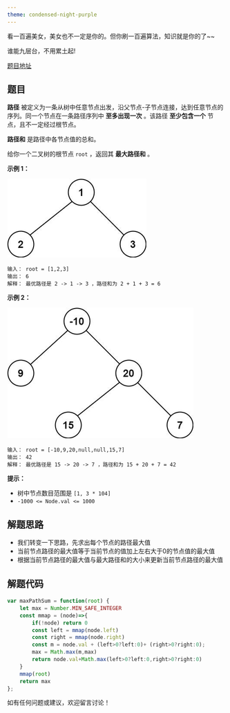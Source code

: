 ```yaml
---
theme: condensed-night-purple
---
```


看一百遍美女，美女也不一定是你的。但你刷一百遍算法，知识就是你的了~~

谁能九层台，不用累土起!

[题目地址](https://leetcode-cn.com/problems/binary-tree-maximum-path-sum/)


<!-- more -->


## 题目

**路径** 被定义为一条从树中任意节点出发，沿父节点-子节点连接，达到任意节点的序列。同一个节点在一条路径序列中 **至多出现一次** 。该路径 **至少包含一个** 节点，且不一定经过根节点。

**路径和** 是路径中各节点值的总和。

给你一个二叉树的根节点 `root` ，返回其 **最大路径和** 。

**示例 1：**

![](1.jpg)

```
输入： root = [1,2,3]
输出： 6
解释： 最优路径是 2 -> 1 -> 3 ，路径和为 2 + 1 + 3 = 6
```

**示例 2：**

![](2.jpg)

```
输入： root = [-10,9,20,null,null,15,7]
输出： 42
解释： 最优路径是 15 -> 20 -> 7 ，路径和为 15 + 20 + 7 = 42
```

**提示：**

-   树中节点数目范围是 `[1, 3 * 104]`
-   `-1000 <= Node.val <= 1000`

## 解题思路

- 我们转变一下思路，先求出每个节点的路径最大值
- 当前节点路径的最大值等于当前节点的值加上左右大于0的节点值的最大值
- 根据当前节点路径的最大值与最大路径和的大小来更新当前节点路径的最大值

## 解题代码

```js
var maxPathSum = function(root) {
    let max = Number.MIN_SAFE_INTEGER
    const mmap = (node)=>{
        if(!node) return 0
        const left = mmap(node.left)
        const right = mmap(node.right)
        const m = node.val + (left>0?left:0)+ (right>0?right:0);
        max = Math.max(m,max)
        return node.val+Math.max(left>0?left:0,right>0?right:0)
    }
    mmap(root)
    return max
};
```

如有任何问题或建议，欢迎留言讨论！
